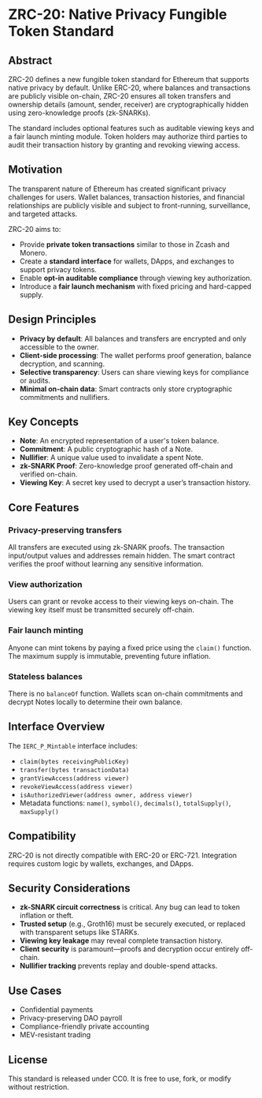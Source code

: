 # ZRC-20: Native Privacy Fungible Token Standard

## Abstract
ZRC-20 defines a new fungible token standard for Ethereum that supports native privacy by default. Unlike ERC-20, where balances and transactions are publicly visible on-chain, ZRC-20 ensures all token transfers and ownership details (amount, sender, receiver) are cryptographically hidden using zero-knowledge proofs (zk-SNARKs).

The standard includes optional features such as auditable viewing keys and a fair launch minting module. Token holders may authorize third parties to audit their transaction history by granting and revoking viewing access.

## Motivation
The transparent nature of Ethereum has created significant privacy challenges for users. Wallet balances, transaction histories, and financial relationships are publicly visible and subject to front-running, surveillance, and targeted attacks.

ZRC-20 aims to:

- Provide **private token transactions** similar to those in Zcash and Monero.
- Create a **standard interface** for wallets, DApps, and exchanges to support privacy tokens.
- Enable **opt-in auditable compliance** through viewing key authorization.
- Introduce a **fair launch mechanism** with fixed pricing and hard-capped supply.

## Design Principles
- **Privacy by default**: All balances and transfers are encrypted and only accessible to the owner.
- **Client-side processing**: The wallet performs proof generation, balance decryption, and scanning.
- **Selective transparency**: Users can share viewing keys for compliance or audits.
- **Minimal on-chain data**: Smart contracts only store cryptographic commitments and nullifiers.

## Key Concepts
- **Note**: An encrypted representation of a user's token balance.
- **Commitment**: A public cryptographic hash of a Note.
- **Nullifier**: A unique value used to invalidate a spent Note.
- **zk-SNARK Proof**: Zero-knowledge proof generated off-chain and verified on-chain.
- **Viewing Key**: A secret key used to decrypt a user’s transaction history.

## Core Features
### Privacy-preserving transfers
All transfers are executed using zk-SNARK proofs. The transaction input/output values and addresses remain hidden. The smart contract verifies the proof without learning any sensitive information.

### View authorization
Users can grant or revoke access to their viewing keys on-chain. The viewing key itself must be transmitted securely off-chain.

### Fair launch minting
Anyone can mint tokens by paying a fixed price using the `claim()` function. The maximum supply is immutable, preventing future inflation.

### Stateless balances
There is no `balanceOf` function. Wallets scan on-chain commitments and decrypt Notes locally to determine their own balance.

## Interface Overview
The `IERC_P_Mintable` interface includes:

- `claim(bytes receivingPublicKey)`
- `transfer(bytes transactionData)`
- `grantViewAccess(address viewer)`
- `revokeViewAccess(address viewer)`
- `isAuthorizedViewer(address owner, address viewer)`
- Metadata functions: `name()`, `symbol()`, `decimals()`, `totalSupply()`, `maxSupply()`

## Compatibility
ZRC-20 is not directly compatible with ERC-20 or ERC-721. Integration requires custom logic by wallets, exchanges, and DApps.

## Security Considerations
- **zk-SNARK circuit correctness** is critical. Any bug can lead to token inflation or theft.
- **Trusted setup** (e.g., Groth16) must be securely executed, or replaced with transparent setups like STARKs.
- **Viewing key leakage** may reveal complete transaction history.
- **Client security** is paramount—proofs and decryption occur entirely off-chain.
- **Nullifier tracking** prevents replay and double-spend attacks.

## Use Cases
- Confidential payments
- Privacy-preserving DAO payroll
- Compliance-friendly private accounting
- MEV-resistant trading

## License
This standard is released under CC0. It is free to use, fork, or modify without restriction.

